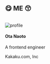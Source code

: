 <!-- classes: profile -->
<section>

## 😋 ME 😙

<br />

<div class="profile">
  <img src="https://s.gravatar.com/avatar/83e73331a769d5af2859681fbec1d9b2?size=200&default=retro" alt="profile" class="profile-avatar" />
  <h4 class="profile-name">Ota Naoto</h4>
  <div class="sns-list">
    <div class="sns-list">
      <a href="https://twitter.com/azawakh_d" target="_blank">
        <i class="fab fa-twitter"></i>
      </a>
      <a href="https://github.com/azawakh" target="_blank">
        <i class="fab fa-github"></i>
      </a>
    </div>
  </div>
  <div class="profile-info">
    <p>A frontend engineer</p>
    <p>Kakaku.com, Inc</p>
  </div>
</div>

</section>
